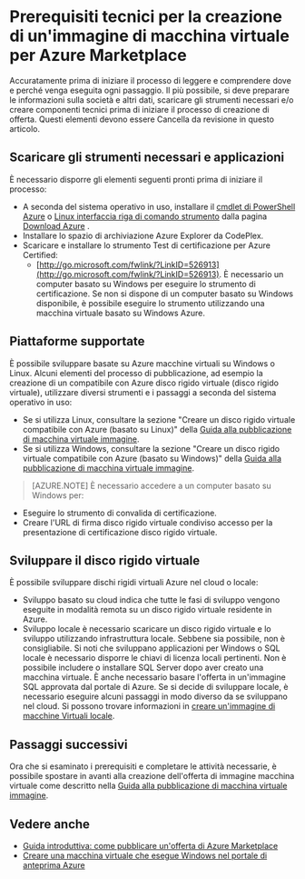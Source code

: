 <properties
   pageTitle="Prerequisiti tecnici per la creazione di un'immagine di macchina virtuale per Azure Marketplace | Microsoft Azure"
   description="Comprendere i requisiti per la creazione e distribuzione di un'immagine di macchina virtuale di Azure Marketplace per consentire ad altri per l'acquisto."
   services="marketplace-publishing"
   documentationCenter=""
   authors="HannibalSII"
   manager="hascipio"
   editor=""/>

<tags
  ms.service="marketplace"
  ms.devlang="na"
  ms.topic="article"
  ms.tgt_pltfrm="Azure"
  ms.workload="na"
  ms.date="04/29/2016"
  ms.author="hascipio; v-divte"/>

# <a name="technical-prerequisites-for-creating-a-virtual-machine-image-for-the-azure-marketplace"></a>Prerequisiti tecnici per la creazione di un'immagine di macchina virtuale per Azure Marketplace
Accuratamente prima di iniziare il processo di leggere e comprendere dove e perché venga eseguita ogni passaggio. Il più possibile, si deve preparare le informazioni sulla società e altri dati, scaricare gli strumenti necessari e/o creare componenti tecnici prima di iniziare il processo di creazione di offerta. Questi elementi devono essere Cancella da revisione in questo articolo.  

## <a name="download-needed-tools--applications"></a>Scaricare gli strumenti necessari e applicazioni
È necessario disporre gli elementi seguenti pronti prima di iniziare il processo:

- A seconda del sistema operativo in uso, installare il [cmdlet di PowerShell Azure](https://www.microsoft.com/web/handlers/webpi.ashx/getinstaller/WindowsAzurePowershellGet.3f.3f.3fnew.appids) o [Linux interfaccia riga di comando strumento](https://go.microsoft.com/fwlink/?LinkId=253472&clcid=0x409) dalla pagina [Download Azure](https://azure.microsoft.com/downloads/) .
- Installare lo spazio di archiviazione Azure Explorer da CodePlex.
- Scaricare e installare lo strumento Test di certificazione per Azure Certified:
  - [http://go.microsoft.com/fwlink/?LinkID=526913](http://go.microsoft.com/fwlink/?LinkID=526913). È necessario un computer basato su Windows per eseguire lo strumento di certificazione. Se non si dispone di un computer basato su Windows disponibile, è possibile eseguire lo strumento utilizzando una macchina virtuale basato su Windows Azure.

## <a name="platforms-supported"></a>Piattaforme supportate
È possibile sviluppare basate su Azure macchine virtuali su Windows o Linux. Alcuni elementi del processo di pubblicazione, ad esempio la creazione di un compatibile con Azure disco rigido virtuale (disco rigido virtuale), utilizzare diversi strumenti e i passaggi a seconda del sistema operativo in uso:  

- Se si utilizza Linux, consultare la sezione "Creare un disco rigido virtuale compatibile con Azure (basato su Linux)" della [Guida alla pubblicazione di macchina virtuale immagine](marketplace-publishing-vm-image-creation.md).
- Se si utilizza Windows, consultare la sezione "Creare un disco rigido virtuale compatibile con Azure (basato su Windows)" della [Guida alla pubblicazione di macchina virtuale immagine](marketplace-publishing-vm-image-creation.md).

> [AZURE.NOTE] È necessario accedere a un computer basato su Windows per:
- Eseguire lo strumento di convalida di certificazione.
- Creare l'URL di firma disco rigido virtuale condiviso accesso per la presentazione di certificazione disco rigido virtuale.

## <a name="develop-your-vhd"></a>Sviluppare il disco rigido virtuale
È possibile sviluppare dischi rigidi virtuali Azure nel cloud o locale:

- Sviluppo basato su cloud indica che tutte le fasi di sviluppo vengono eseguite in modalità remota su un disco rigido virtuale residente in Azure.
- Sviluppo locale è necessario scaricare un disco rigido virtuale e lo sviluppo utilizzando infrastruttura locale. Sebbene sia possibile, non è consigliabile. Si noti che sviluppano applicazioni per Windows o SQL locale è necessario disporre le chiavi di licenza locali pertinenti. Non è possibile includere o installare SQL Server dopo aver creato una macchina virtuale. È anche necessario basare l'offerta in un'immagine SQL approvata dal portale di Azure. Se si decide di sviluppare locale, è necessario eseguire alcuni passaggi in modo diverso da se sviluppano nel cloud. Si possono trovare informazioni in [creare un'immagine di macchine Virtuali locale](marketplace-publishing-vm-image-creation-on-premise.md).

## <a name="next-steps"></a>Passaggi successivi
Ora che si esaminato i prerequisiti e completare le attività necessarie, è possibile spostare in avanti alla creazione dell'offerta di immagine macchina virtuale come descritto nella [Guida alla pubblicazione di macchina virtuale immagine](marketplace-publishing-vm-image-creation.md).

## <a name="see-also"></a>Vedere anche
- [Guida introduttiva: come pubblicare un'offerta di Azure Marketplace](marketplace-publishing-getting-started.md)
- [Creare una macchina virtuale che esegue Windows nel portale di anteprima Azure](../virtual-machines/virtual-machines-windows-hero-tutorial.md)


[link-acct-creation]:marketplace-publishing-accounts-creation-registration.md

